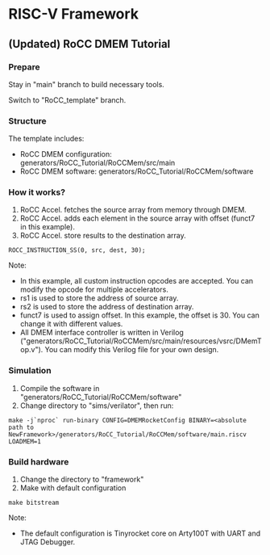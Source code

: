 # RISC-V Framework
## (Updated) RoCC DMEM Tutorial

### Prepare

Stay in "main" branch to build necessary tools.

Switch to "RoCC_template" branch.

### Structure
The template includes:

- RoCC DMEM configuration: generators/RoCC_Tutorial/RoCCMem/src/main
- RoCC DMEM software: generators/RoCC_Tutorial/RoCCMem/software 

### How it works?

1. RoCC Accel. fetches the source array from memory through DMEM.
2. RoCC Accel. adds each element in the source array with offset (funct7 in this example).
3. RoCC Accel. store results to the destination array.

```shell
ROCC_INSTRUCTION_SS(0, src, dest, 30);
```
Note:
- In this example, all custom instruction opcodes are accepted. You can modify the opcode for multiple accelerators.
- rs1 is used to store the address of source array.
- rs2 is used to store the address of destination array.
- funct7 is used to assign offset. In this example, the offset is 30. You can change it with different values.
- All DMEM interface controller is written in Verilog ("generators/RoCC_Tutorial/RoCCMem/src/main/resources/vsrc/DMemTop.v"). You can modify this Verilog file for your own design.

### Simulation
1. Compile the software in "generators/RoCC_Tutorial/RoCCMem/software"
2. Change directory to "sims/verilator", then run:

```shell
make -j`nproc` run-binary CONFIG=DMEMRocketConfig BINARY=<absolute path to NewFramework>/generators/RoCC_Tutorial/RoCCMem/software/main.riscv LOADMEM=1
```
### Build hardware
1. Change the directory to "framework"
2. Make with default configuration

```shell
make bitstream
```

Note:
- The default configuration is Tinyrocket core on Arty100T with UART and JTAG Debugger.
